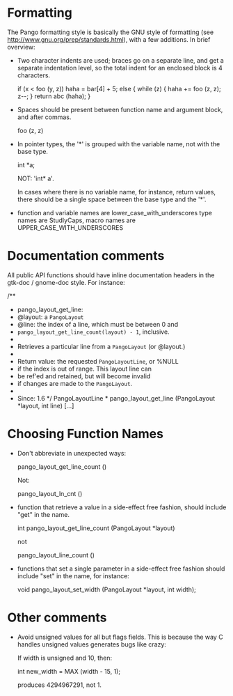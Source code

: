 Formatting
==========

The Pango formatting style is basically the GNU style of formatting
(see http://www.gnu.org/prep/standards.html), with a few additions.
In brief overview:

 - Two character indents are used; braces go on a separate line, and 
   get a separate indentation level, so the total indent for an
   enclosed block is 4 characters.

    if (x < foo (y, z))
      haha = bar[4] + 5;
    else
      {
	while (z)
	  {
	    haha += foo (z, z);
	    z--;
	  }
	return abc (haha);
      }

 - Spaces should be present between function name and argument block,
   and after commas.

     foo (z, z)

 - In pointer types, the '*' is grouped with the variable name,
   not with the base type. 

    int *a;

   NOT: 'int* a'.

   In cases where there is no variable name, for instance, return
   values, there should be a single space between the base type 
   and the '*'.

 - function and variable names are lower_case_with_underscores
   type names are StudlyCaps, macro names are UPPER_CASE_WITH_UNDERSCORES


Documentation comments
======================

All public API functions should have inline documentation headers
in the gtk-doc / gnome-doc style. For instance:

/**
 * pango_layout_get_line:
 * @layout: a `PangoLayout`
 * @line: the index of a line, which must be between 0 and
 *   `pango_layout_get_line_count(layout) - 1`, inclusive.
 * 
 * Retrieves a particular line from a `PangoLayout` (or @layout.)
 * 
 * Return value: the requested `PangoLayoutLine`, or %NULL
 *   if the index is out of range. This layout line can
 *   be ref'ed and retained, but will become invalid
 *   if changes are made to the `PangoLayout`.
 *
 * Since: 1.6
 */
PangoLayoutLine *
pango_layout_get_line (PangoLayout *layout,
		       int          line)
[...]


Choosing Function Names
=======================

- Don't abbreviate in unexpected ways:

    pango_layout_get_line_count ()

  Not:

    pango_layout_ln_cnt ()

- function that retrieve a value in a side-effect free fashion, should
  include "get" in the name.

    int pango_layout_get_line_count (PangoLayout *layout)

  not 

    pango_layout_line_count ()


- functions that set a single parameter in a side-effect free fashion
  should include "set" in the name, for instance:

  void pango_layout_set_width (PangoLayout    *layout,
			       int             width);

Other comments
==============

- Avoid unsigned values for all but flags fields. This is because
  the way C handles unsigned values generates bugs like crazy:

  If width is unsigned and 10, then:

   int new_width = MAX (width - 15, 1);

  produces 4294967291, not 1.

